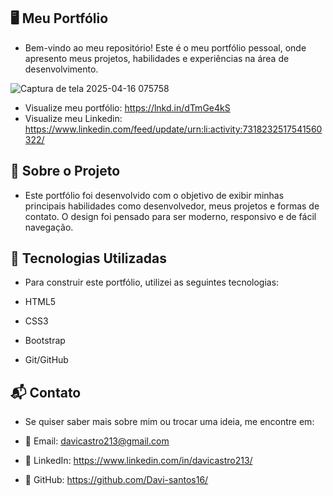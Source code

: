 ## 🖥️ Meu Portfólio
 
 - Bem-vindo ao meu repositório! Este é o meu portfólio pessoal, onde apresento meus projetos, habilidades e experiências na área de desenvolvimento.
 
 ![Captura de tela 2025-04-16 075758](https://github.com/user-attachments/assets/4a057b70-ce10-44b4-99f6-8ee3ef172008)

 - Visualize meu portfólio:  https://lnkd.in/dTmGe4kS
 - Visualize meu Linkedin: https://www.linkedin.com/feed/update/urn:li:activity:7318232517541560322/

 ## 📌 Sobre o Projeto

- Este portfólio foi desenvolvido com o objetivo de exibir minhas principais habilidades como desenvolvedor, meus projetos e formas de contato. O design foi pensado para ser moderno, responsivo e de fácil navegação.
  
## 🚀 Tecnologias Utilizadas

- Para construir este portfólio, utilizei as seguintes tecnologias:

- HTML5

- CSS3
  
- Bootstrap

- Git/GitHub

## 📬 Contato

- Se quiser saber mais sobre mim ou trocar uma ideia, me encontre em:

- 📧 Email: davicastro213@gmail.com

- 💼 LinkedIn: https://www.linkedin.com/in/davicastro213/

- 📁 GitHub: https://github.com/Davi-santos16/
